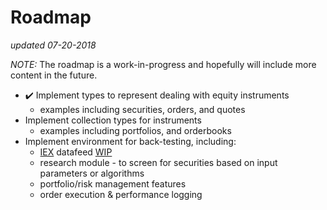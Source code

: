 # Roadmap
_updated 07-20-2018_

*NOTE:* The roadmap is a work-in-progress and hopefully will include more content in the future. 

- :heavy_check_mark:  Implement types to represent dealing with equity instruments
    - examples including securities, orders, and quotes
- Implement collection types for instruments 
    - examples including portfolios, and orderbooks
- Implement environment for back-testing, including:
    - [IEX](https://iextrading.com/about/) datafeed [WIP]()
    - research module - to screen for securities based on input parameters or algorithms
    - portfolio/risk management features
    - order execution & performance logging
